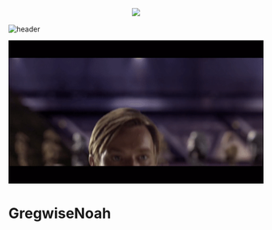 <p align="center">
  <img src="https://capsule-render.vercel.app/api?text=Hello There!&animation=fadeIn&type=waving&color=gradient&height=100"/>
</p>

![header](https://capsule-render.vercel.app/api?type=waving&color=auto&height=300&section=header&text=Hello%Therecapsule%20render&fontSize=90)

![obi wan popping up on screen](https://github.com/GregwiseNoah/GregwiseNoah/blob/main/assets/obi.gif)

# GregwiseNoah
